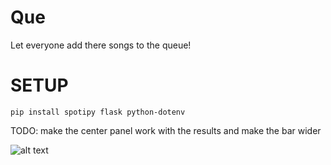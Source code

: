 # Que
 Let everyone add there songs to the queue!


# SETUP

```pip install spotipy flask python-dotenv```

TODO:
make the center panel work with the results and make the bar wider

![alt text](/static/images/Readme/Dashboard%20SS.png)